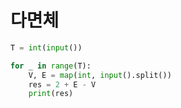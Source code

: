 # 다면체

```python
T = int(input())

for _ in range(T):
    V, E = map(int, input().split())
    res = 2 + E - V
    print(res)
```
